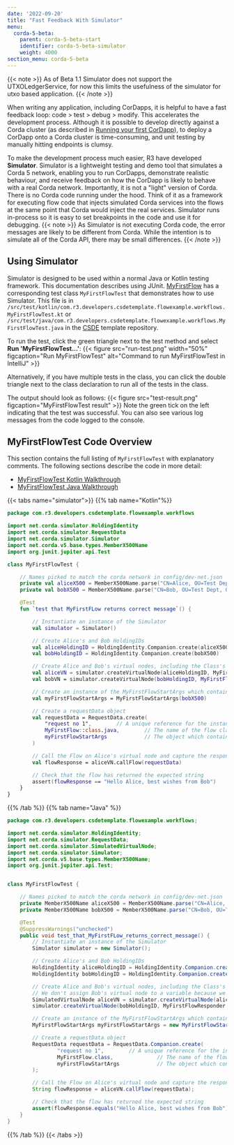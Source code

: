 ```yaml
---
date: '2022-09-20'
title: "Fast Feedback With Simulator"
menu:
  corda-5-beta:
    parent: corda-5-beta-start
    identifier: corda-5-beta-simulator
    weight: 4000
section_menu: corda-5-beta
---
```


{{< note >}}
As of Beta 1.1 Simulator does not support the UTXOLedgerService, for now this limits the usefulness of the simulator for utxo based application.
{{< /note >}}

When writing any application, including CorDapps, it is helpful to have a fast feedback loop: code > test > debug > modify.
This accelerates the development process.
Although it is possible to develop directly against a Corda cluster (as described in [Running your first CorDapp](../running-your-first-cordapp/run-first-cordapp.html)), to deploy a CorDapp onto a Corda cluster is time-consuming, and unit testing by manually hitting endpoints is clumsy.

To make the development process much easier, R3 have developed **Simulator**.
Simulator is a lightweight testing and demo tool that simulates a Corda 5 network, enabling you to run CorDapps, demonstrate realistic behaviour, and receive feedback on how the CorDapp is likely to behave with a real Corda network.
Importantly, it is not a "light" version of Corda. There is no Corda code running under the hood.
Think of it as a framework for executing flow code that injects simulated Corda services into the flows at the same point that Corda would inject the real services.
Simulator runs in-process so it is easy to set breakpoints in the code and use it for debugging.
{{< note >}}
As Simulator is not executing Corda code, the error messages are likely to be different from Corda. While the intention is to simulate all of the Corda API, there may be small differences.
{{< /note >}}

## Using Simulator

Simulator is designed to be used within a normal Java or Kotlin testing framework. This documentation describes using JUnit. [MyFirstFlow](../first-flow/first-flow.html) has a corresponding test class `MyFirstFlowTest` that demonstrates how to use Simulator. This file is in `/src/test/kotlin/com.r3.developers.csdetemplate.flowexample.workflows.MyFirstFlowTest.kt` or `/src/test/java/com.r3.developers.csdetemplate.flowexample.workflows.MyFirstFlowTest.java` in the [CSDE](../cordapp-standard-development-environment/csde.html) template repository.

To run the test, click the green triangle next to the test method and select **Run 'MyFirstFlowTest…'**:
{{< figure src="run-test.png" width="50%" figcaption="Run MyFirstFlowTest" alt="Command to run MyFirstFlowTest in IntelliJ" >}}

Alternatively, if you have multiple tests in the class, you can click the double triangle next to the class declaration to run all of the tests in the class.

The output should look as follows:
{{< figure src="test-result.png" figcaption="MyFirstFlowTest result" >}}
Note the green tick on the left indicating that the test was successful. You can also see various log messages from the code logged to the console.

## MyFirstFlowTest Code Overview

This section contains the full listing of `MyFirstFlowTest` with explanatory comments. The following sections describe the code in more detail:
* [MyFirstFlowTest Kotlin Walkthrough](kotlin-flow-test-code.html)
* [MyFirstFlowTest Java Walkthrough](java-flow-test-code.html)

{{< tabs name="simulator">}}
{{% tab name="Kotlin"%}}
```kotlin
package com.r3.developers.csdetemplate.flowexample.workflows

import net.corda.simulator.HoldingIdentity
import net.corda.simulator.RequestData
import net.corda.simulator.Simulator
import net.corda.v5.base.types.MemberX500Name
import org.junit.jupiter.api.Test

class MyFirstFlowTest {

    // Names picked to match the corda network in config/dev-net.json
    private val aliceX500 = MemberX500Name.parse("CN=Alice, OU=Test Dept, O=R3, L=London, C=GB")
    private val bobX500 = MemberX500Name.parse("CN=Bob, OU=Test Dept, O=R3, L=London, C=GB")

    @Test
    fun `test that MyFirstFLow returns correct message`() {

        // Instantiate an instance of the Simulator
        val simulator = Simulator()

        // Create Alice's and Bob HoldingIDs
        val aliceHoldingID = HoldingIdentity.Companion.create(aliceX500)
        val bobHoldingID = HoldingIdentity.Companion.create(bobX500)

        // Create Alice and Bob's virtual nodes, including the Class's of the flows which will be registered on each node.
        val aliceVN = simulator.createVirtualNode(aliceHoldingID, MyFirstFlow::class.java)
        val bobVN = simulator.createVirtualNode(bobHoldingID, MyFirstFlowResponder::class.java)

        // Create an instance of the MyFirstFlowStartArgs which contains the request arguments for starting the flow
        val myFirstFlowStartArgs = MyFirstFlowStartArgs(bobX500)

        // Create a requestData object
        val requestData = RequestData.create(
            "request no 1",        // A unique reference for the instance of the flow request
            MyFirstFlow::class.java,        // The name of the flow class which is to be started
            myFirstFlowStartArgs            // The object which contains the start arguments of the flow
        )

        // Call the Flow on Alice's virtual node and capture the response from the flow
        val flowResponse = aliceVN.callFlow(requestData)

        // Check that the flow has returned the expected string
        assert(flowResponse == "Hello Alice, best wishes from Bob")
    }
}
```
{{% /tab %}}
{{% tab name="Java" %}}
```java
package com.r3.developers.csdetemplate.flowexample.workflows;

import net.corda.simulator.HoldingIdentity;
import net.corda.simulator.RequestData;
import net.corda.simulator.SimulatedVirtualNode;
import net.corda.simulator.Simulator;
import net.corda.v5.base.types.MemberX500Name;
import org.junit.jupiter.api.Test;


class MyFirstFlowTest {

    // Names picked to match the corda network in config/dev-net.json
    private MemberX500Name aliceX500 = MemberX500Name.parse("CN=Alice, OU=Test Dept, O=R3, L=London, C=GB");
    private MemberX500Name bobX500 = MemberX500Name.parse("CN=Bob, OU=Test Dept, O=R3, L=London, C=GB");

    @Test
    @SuppressWarnings("unchecked")
    public void test_that_MyFirstFLow_returns_correct_message() {
        // Instantiate an instance of the Simulator
        Simulator simulator = new Simulator();

        // Create Alice's and Bob HoldingIDs
        HoldingIdentity aliceHoldingID = HoldingIdentity.Companion.create(aliceX500);
        HoldingIdentity bobHoldingID = HoldingIdentity.Companion.create(bobX500);

        // Create Alice and Bob's virtual nodes, including the Class's of the flows which will be registered on each node.
        // We don't assign Bob's virtual node to a variable because we don't need it for this particular test.
        SimulatedVirtualNode aliceVN = simulator.createVirtualNode(aliceHoldingID, MyFirstFlow.class);
        simulator.createVirtualNode(bobHoldingID, MyFirstFlowResponder.class);

        // Create an instance of the MyFirstFlowStartArgs which contains the request arguments for starting the flow
        MyFirstFlowStartArgs myFirstFlowStartArgs = new MyFirstFlowStartArgs(bobX500);

        // Create a requestData object
        RequestData requestData = RequestData.Companion.create(
                "request no 1",        // A unique reference for the instance of the flow request
                MyFirstFlow.class,              // The name of the flow class which is to be started
                myFirstFlowStartArgs            // The object which contains the start arguments of the flow
        );

        // Call the Flow on Alice's virtual node and capture the response from the flow
        String flowResponse = aliceVN.callFlow(requestData);

        // Check that the flow has returned the expected string
        assert(flowResponse.equals("Hello Alice, best wishes from Bob"));
    }
}
```
{{% /tab %}}
{{< /tabs >}}
